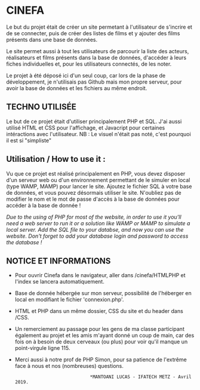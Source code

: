 # CINEFA

Le but du projet était de créer un site permetant à l'utilisateur de s'incrire et de se connecter,
puis de créer des listes de films et y ajouter des films présents dans une base de données.

Le site permet aussi à tout les utilisateurs de parcourir la liste des acteurs, réalisateurs et films
présents dans la base de données, d'accéder à leurs fiches individuelles et, pour les utilisateurs connectés, de les noter.

Le projet à été déposé ici d'un seul coup, car lors de la phase de développement, 
je n'utilisais pas Github mais mon propre serveur, pour avoir la base de données et les fichiers au même endroit.

## TECHNO UTILISÉE 

Le but de ce projet était d'utiliser principalement PHP et SQL.
J'ai aussi utilisé HTML et CSS pour l'affichage, et Javacript pour certaines
intéractions avec l'utilisateur.
NB : Le visuel n'était pas noté, c'est pourquoi il est si "simpliste"

## Utilisation / How to use it :

Vu que ce projet est réalisé principalement en PHP, vous devez disposer d'un serveur web ou d'un environnement permettant de le simuler en local (type WAMP, MAMP) pour lancer le site.
Ajoutez le fichier SQL à votre base de données, et vous pouvez désormais utiliser le site.
N'oubliez pas de modifier le nom et le mot de passe d'accès à la base de données pour accéder à la base de donnée !

*Due to the using of PHP for most of the website, in order to use it you'll need a web server to run it or a solution like WAMP or MAMP to simulate a local server.*
*Add the SQL file to your databse, and now you can use the website.*
*Don't forget to add your database login and password to access the database !*

## NOTICE ET INFORMATIONS

  * Pour ouvrir Cinefa dans le navigateur, aller dans /cinefa/HTMLPHP et l'index
    se lancera automatiquement.

  * Base de donnée hébergée sur mon serveur, possibilité de l'héberger en local
    en modifiant le fichier 'connexion.php'.

  * HTML et PHP dans un même dossier, CSS du site et du header dans /CSS.

  * Un remerciement au passage pour les gens de ma classe participant également au projet et les
    amis m'ayant donné un coup de main, car des fois on à besoin de deux cerveaux (ou plus) pour
    voir qu'il manque un point-virgule ligne 115.

  * Merci aussi à notre prof de PHP Simon, pour sa patience de l'extrême face à nous et nos (nombreuses) questions.


                                    *MANTOANI LUCAS - IFATECH METZ - Avril 2019.
